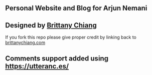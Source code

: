 ## Personal Website and Blog for Arjun Nemani

## Designed by [Brittany Chiang](https://brittanychiang.com/)
If you fork this repo please give proper credit by linking back to [brittanychiang.com](https://brittanychiang.com)

## Comments support added using https://utteranc.es/
